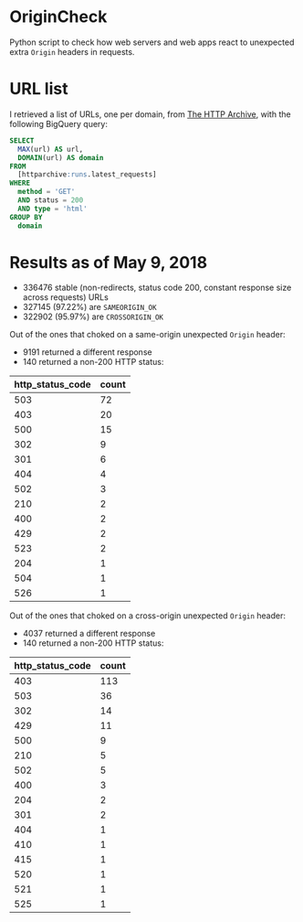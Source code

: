 # OriginCheck
Python script to check how web servers and web apps react to unexpected extra `Origin` headers in requests.

# URL list
I retrieved a list of URLs, one per domain, from [The HTTP Archive](https://httparchive.org/), with the following BigQuery query:

```sql
SELECT
  MAX(url) AS url,
  DOMAIN(url) AS domain
FROM
  [httparchive:runs.latest_requests]
WHERE
  method = 'GET'
  AND status = 200
  AND type = 'html'
GROUP BY
  domain
```

# Results as of May 9, 2018

* 336476 stable (non-redirects, status code 200, constant response size across requests) URLs
* 327145 (97.22%) are `SAMEORIGIN_OK`
* 322902 (95.97%) are `CROSSORIGIN_OK`

Out of the ones that choked on a same-origin unexpected `Origin` header:

* 9191 returned a different response
* 140 returned a non-200 HTTP status:

|http_status_code|count|
|--|--|
|503|72|
|403|20|
|500|15|
|302|9|
|301|6|
|404|4|
|502|3|
|210|2|
|400|2|
|429|2|
|523|2|
|204|1|
|504|1|
|526|1|

Out of the ones that choked on a cross-origin unexpected `Origin` header:

* 4037 returned a different response
* 140 returned a non-200 HTTP status:

|http_status_code|count|
|--|--|
|403|113|
|503|36|
|302|14|
|429|11|
|500|9|
|210|5|
|502|5|
|400|3|
|204|2|
|301|2|
|404|1|
|410|1|
|415|1|
|520|1|
|521|1|
|525|1|
